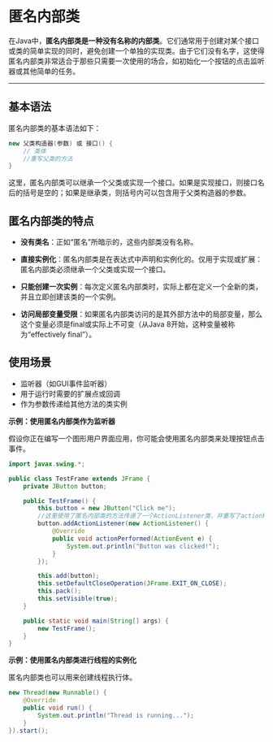 # 匿名内部类

在Java中，**匿名内部类是一种没有名称的内部类**。它们通常用于创建对某个接口或类的简单实现的同时，避免创建一个单独的实现类。由于它们没有名字，这使得匿名内部类非常适合于那些只需要一次使用的场合，如初始化一个按钮的点击监听器或其他简单的任务。

---
## 基本语法

匿名内部类的基本语法如下：
```java
new 父类构造器(参数) 或 接口() {
    // 类体
    //重写父类的方法
}
```

这里，匿名内部类可以继承一个父类或实现一个接口。如果是实现接口，则接口名后的括号是空的；如果是继承类，则括号内可以包含用于父类构造器的参数。

## 匿名内部类的特点
- **没有类名**：正如“匿名”所暗示的，这些内部类没有名称。

- **直接实例化**：匿名内部类是在表达式中声明和实例化的。仅用于实现或扩展：匿名内部类必须继承一个父类或实现一个接口。

- **只能创建一次实例**：每次定义匿名内部类时，实际上都在定义一个全新的类，并且立即创建该类的一个实例。

- **访问局部变量受限**：如果匿名内部类访问的是其外部方法中的局部变量，那么这个变量必须是final或实际上不可变（从Java 8开始，这种变量被称为“effectively final”）。
## 使用场景

- 监听器（如GUI事件监听器）
- 用于运行时需要的扩展点或回调
- 作为参数传递给其他方法的类实例

**示例：使用匿名内部类作为监听器**

假设你正在编写一个图形用户界面应用，你可能会使用匿名内部类来处理按钮点击事件。

```java
import javax.swing.*;

public class TestFrame extends JFrame {
    private JButton button;

    public TestFrame() {
        this.button = new JButton("Click me");
        //这里使用了匿名内部类的方法传递了一个ActionListener类，并重写了actionPerformed方法
        button.addActionListener(new ActionListener() {
            @Override
            public void actionPerformed(ActionEvent e) {
                System.out.println("Button was clicked!");
            }
        });

        this.add(button);
        this.setDefaultCloseOperation(JFrame.EXIT_ON_CLOSE);
        this.pack();
        this.setVisible(true);
    }

    public static void main(String[] args) {
        new TestFrame();
    }
}
```

**示例：使用匿名内部类进行线程的实例化**

匿名内部类也可以用来创建线程执行体。

```java
new Thread(new Runnable() {
    @Override
    public void run() {
        System.out.println("Thread is running...");
    }
}).start();
```

